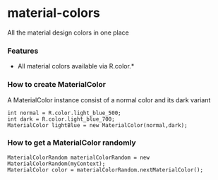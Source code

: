 # material-colors
All the material design colors in one place

### Features
- All material colors available via R.color.*

### How to create MaterialColor
A MaterialColor instance consist of a normal color and its dark variant
```
int normal = R.color.light_blue_500;
int dark = R.color.light_blue_700;
MaterialColor lightBlue = new MaterialColor(normal,dark);
```

### How to get a MaterialColor randomly
```
MaterialColorRandom materialColorRandom = new MaterialColorRandom(myContext);
MaterialColor color = materialColorRandom.nextMaterialColor();
```
